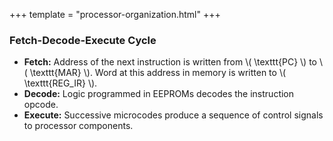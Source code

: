 +++
template = "processor-organization.html"
+++

<h3>Fetch-Decode-Execute Cycle</h3>
<ul>
    <li>
        <strong>Fetch:</strong> Address of the next instruction is written from \( \texttt{PC} \) to \(
        \texttt{MAR}
        \). Word at this address in memory is written to \( \texttt{REG_IR} \).
    </li>
    <li>
        <strong>Decode:</strong> Logic programmed in EEPROMs decodes the instruction opcode.
    </li>
    <li>
        <strong>Execute:</strong> Successive microcodes produce a sequence of control signals to processor
        components.
    </li>
</ul>